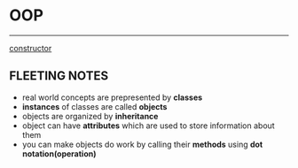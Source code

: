 # OOP
---
[constructor](constructor)
## FLEETING NOTES
- real world concepts are prepresented by __classes__
- __instances__ of classes are called __objects__
- objects are organized by __inheritance__
- object can have __attributes__ which are used to store information about them
- you can make objects do work by calling their __methods__ using __dot notation(operation)__
